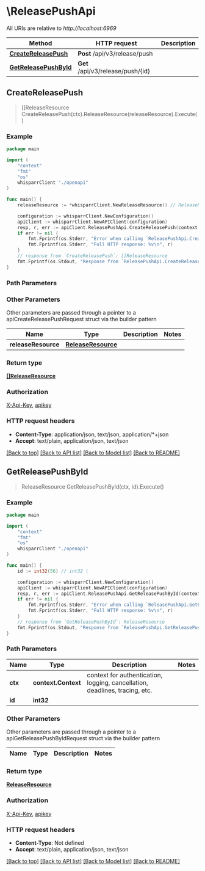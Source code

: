 # \ReleasePushApi

All URIs are relative to *http://localhost:6969*

Method | HTTP request | Description
------------- | ------------- | -------------
[**CreateReleasePush**](ReleasePushApi.md#CreateReleasePush) | **Post** /api/v3/release/push | 
[**GetReleasePushById**](ReleasePushApi.md#GetReleasePushById) | **Get** /api/v3/release/push/{id} | 



## CreateReleasePush

> []ReleaseResource CreateReleasePush(ctx).ReleaseResource(releaseResource).Execute()



### Example

```go
package main

import (
    "context"
    "fmt"
    "os"
    whisparrClient "./openapi"
)

func main() {
    releaseResource := *whisparrClient.NewReleaseResource() // ReleaseResource |  (optional)

    configuration := whisparrClient.NewConfiguration()
    apiClient := whisparrClient.NewAPIClient(configuration)
    resp, r, err := apiClient.ReleasePushApi.CreateReleasePush(context.Background()).ReleaseResource(releaseResource).Execute()
    if err != nil {
        fmt.Fprintf(os.Stderr, "Error when calling `ReleasePushApi.CreateReleasePush``: %v\n", err)
        fmt.Fprintf(os.Stderr, "Full HTTP response: %v\n", r)
    }
    // response from `CreateReleasePush`: []ReleaseResource
    fmt.Fprintf(os.Stdout, "Response from `ReleasePushApi.CreateReleasePush`: %v\n", resp)
}
```

### Path Parameters



### Other Parameters

Other parameters are passed through a pointer to a apiCreateReleasePushRequest struct via the builder pattern


Name | Type | Description  | Notes
------------- | ------------- | ------------- | -------------
 **releaseResource** | [**ReleaseResource**](ReleaseResource.md) |  | 

### Return type

[**[]ReleaseResource**](ReleaseResource.md)

### Authorization

[X-Api-Key](../README.md#X-Api-Key), [apikey](../README.md#apikey)

### HTTP request headers

- **Content-Type**: application/json, text/json, application/*+json
- **Accept**: text/plain, application/json, text/json

[[Back to top]](#) [[Back to API list]](../README.md#documentation-for-api-endpoints)
[[Back to Model list]](../README.md#documentation-for-models)
[[Back to README]](../README.md)


## GetReleasePushById

> ReleaseResource GetReleasePushById(ctx, id).Execute()



### Example

```go
package main

import (
    "context"
    "fmt"
    "os"
    whisparrClient "./openapi"
)

func main() {
    id := int32(56) // int32 | 

    configuration := whisparrClient.NewConfiguration()
    apiClient := whisparrClient.NewAPIClient(configuration)
    resp, r, err := apiClient.ReleasePushApi.GetReleasePushById(context.Background(), id).Execute()
    if err != nil {
        fmt.Fprintf(os.Stderr, "Error when calling `ReleasePushApi.GetReleasePushById``: %v\n", err)
        fmt.Fprintf(os.Stderr, "Full HTTP response: %v\n", r)
    }
    // response from `GetReleasePushById`: ReleaseResource
    fmt.Fprintf(os.Stdout, "Response from `ReleasePushApi.GetReleasePushById`: %v\n", resp)
}
```

### Path Parameters


Name | Type | Description  | Notes
------------- | ------------- | ------------- | -------------
**ctx** | **context.Context** | context for authentication, logging, cancellation, deadlines, tracing, etc.
**id** | **int32** |  | 

### Other Parameters

Other parameters are passed through a pointer to a apiGetReleasePushByIdRequest struct via the builder pattern


Name | Type | Description  | Notes
------------- | ------------- | ------------- | -------------


### Return type

[**ReleaseResource**](ReleaseResource.md)

### Authorization

[X-Api-Key](../README.md#X-Api-Key), [apikey](../README.md#apikey)

### HTTP request headers

- **Content-Type**: Not defined
- **Accept**: text/plain, application/json, text/json

[[Back to top]](#) [[Back to API list]](../README.md#documentation-for-api-endpoints)
[[Back to Model list]](../README.md#documentation-for-models)
[[Back to README]](../README.md)

